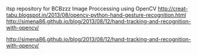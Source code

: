 itsp repository for BCBzzz
Image Proccessing using OpenCV
http://creat-tabu.blogspot.in/2013/08/opencv-python-hand-gesture-recognition.html
http://simena86.github.io/blog/2013/08/12/hand-tracking-and-recognition-with-opencv/

http://simena86.github.io/blog/2013/08/12/hand-tracking-and-recognition-with-opencv/
